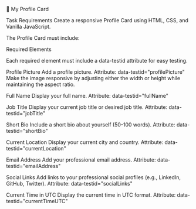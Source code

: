 :pushpin: My Profile Card

Task Requirements
Create a responsive Profile Card using HTML, CSS, and Vanilla JavaScript.

The Profile Card must include:

Required Elements

Each required element must include a data-testid attribute for easy testing.

Profile Picture
Add a profile picture.
Attribute: data-testid="profilePicture"
Make the image responsive by adjusting either the width or height while maintaining the aspect ratio.

Full Name
Display your full name.
Attribute: data-testid="fullName"

Job Title
Display your current job title or desired job title.
Attribute: data-testid="jobTitle"

Short Bio
Include a short bio about yourself (50-100 words).
Attribute: data-testid="shortBio"

Current Location
Display your current city and country.
Attribute: data-testid="currentLocation"

Email Address
Add your professional email address.
Attribute: data-testid="emailAddress"

Social Links
Add links to your professional social profiles (e.g., LinkedIn, GitHub, Twitter).
Attribute: data-testid="socialLinks"

Current Time in UTC
Display the current time in UTC format.
Attribute: data-testid="currentTimeUTC"